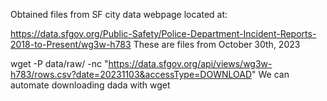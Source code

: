 Obtained files from SF city data webpage located at:

https://data.sfgov.org/Public-Safety/Police-Department-Incident-Reports-2018-to-Present/wg3w-h783
These are files from October 30th, 2023

wget -P data/raw/ -nc 
"https://data.sfgov.org/api/views/wg3w-h783/rows.csv?date=20231103&accessType=DOWNLOAD"
We can automate downloading dada with wget
